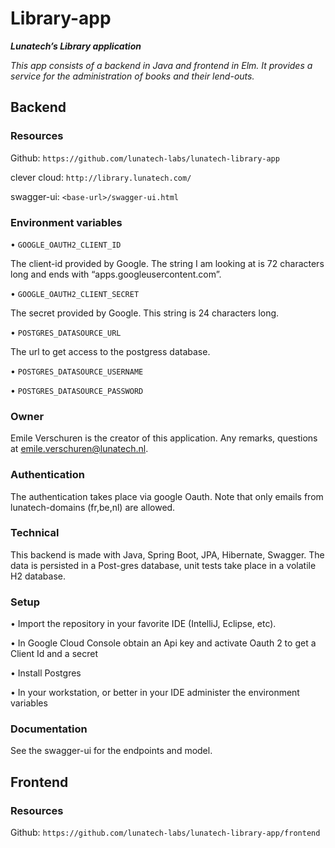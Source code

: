 # Library-app

*****Lunatech’s Library application*****

*This app consists of a backend in Java and frontend in Elm. It provides a service for the administration of books and their lend-outs.*


## Backend

### Resources

Github:				`https://github.com/lunatech-labs/lunatech-library-app`

clever cloud: `http://library.lunatech.com/`

swagger-ui:		`<base-url>/swagger-ui.html`


### Environment variables

•	`GOOGLE_OAUTH2_CLIENT_ID`

The client-id provided by Google. The string I am looking at is 72 characters long and ends with “apps.googleusercontent.com”.

•	`GOOGLE_OAUTH2_CLIENT_SECRET`

The secret provided by Google. This string is 24 characters long.

•	`POSTGRES_DATASOURCE_URL`

The url to get access to the postgress database. 

•	`POSTGRES_DATASOURCE_USERNAME`

•	`POSTGRES_DATASOURCE_PASSWORD`


### Owner

Emile Verschuren is the creator of this application. Any remarks, questions at emile.verschuren@lunatech.nl.

### Authentication

The authentication takes place via google Oauth. Note that only emails from lunatech-domains (fr,be,nl) are allowed.

### Technical

This backend is made with Java, Spring Boot, JPA, Hibernate, Swagger. The data is persisted in a Post-gres database, unit tests take place in a volatile H2 database.

### Setup

•	Import the repository in your favorite IDE (IntelliJ, Eclipse, etc).

•	In Google Cloud Console obtain an Api key and activate Oauth 2 to get a Client Id and a secret

•	Install Postgres

•	In your workstation, or better in your IDE administer the environment variables

### Documentation

See the swagger-ui for the endpoints and model.

## Frontend

### Resources

Github:				`https://github.com/lunatech-labs/lunatech-library-app/frontend`
